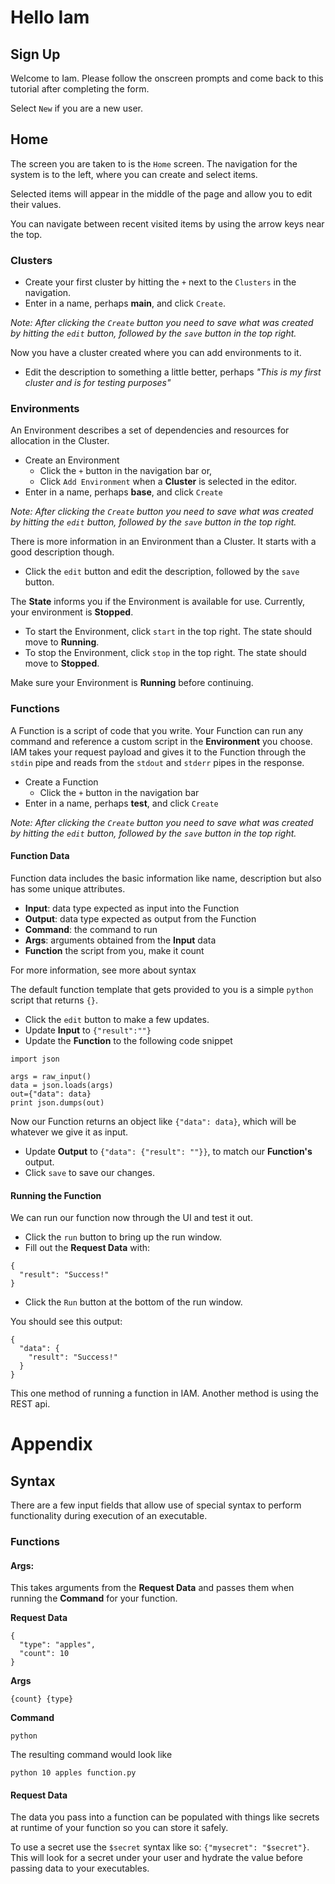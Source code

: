 # Hello Iam


## Sign Up

Welcome to Iam. Please follow the onscreen prompts and come back to this tutorial after completing the form.

Select `New` if you are a new user.

## Home
The screen you are taken to is the `Home` screen. The navigation for the system is to the left, where you can create and select items. 

Selected items will appear in the middle of the page and allow you to edit their values.

You can navigate between recent visited items by using the arrow keys near the top.

### Clusters

- Create your first cluster by hitting the `+` next to the `Clusters` in the navigation. 
- Enter in a name, perhaps __main__, and click `Create`.


*Note: After clicking the `Create` button you need to save what was created by hitting the `edit` button, followed by the `save` button in the 
top right.*

Now you have a cluster created where you can add environments to it.

- Edit the description to something a little better, perhaps *"This is my first cluster and is for testing purposes"*


### Environments
An Environment describes a set of dependencies and resources for allocation in the Cluster.

- Create an Environment
  - Click the `+` button in the navigation bar or,
  - Click `Add Environment` when a __Cluster__ is selected in the editor.  
- Enter in a name, perhaps __base__, and click `Create`

*Note: After clicking the `Create` button you need to save what was created by hitting the `edit` button, followed by the `save` button in the 
top right.*

There is more information in an Environment than a Cluster. It starts with a good description though. 

- Click the `edit` button and edit the description, followed by the `save` button.

The __State__ informs you if the Environment is available for use. Currently, your environment is __Stopped__.

- To start the Environment, click `start` in the top right. The state should move to __Running__. 
- To stop the Environment, click `stop` in the top right. The state should move to __Stopped__.

Make sure your Environment is __Running__ before continuing.

### Functions
A Function is a script of code that you write. Your Function can run any command and reference a custom script in the **Environment** you choose. IAM takes your request payload and gives it to the Function through the `stdin` pipe and reads from the `stdout` and `stderr` pipes in the response.

- Create a Function
  - Click the `+` button in the navigation bar
- Enter in a name, perhaps __test__, and click `Create`

*Note: After clicking the `Create` button you need to save what was created by hitting the `edit` button, followed by the `save` button in the 
top right.*

#### Function Data
Function data includes the basic information like name, description but also has some unique attributes.

- **Input**: data type expected as input into the Function
- **Output**: data type expected as output from the Function
- **Command**: the command to run
- **Args**: arguments obtained from the **Input** data
- **Function** the script from you, make it count

For more information, see more about syntax

The default function template that gets provided to you is a simple `python` script that returns `{}`.

- Click the `edit` button to make a few updates. 
- Update **Input** to `{"result":""}`
- Update the **Function** to the following code snippet
```
import json

args = raw_input()
data = json.loads(args)
out={"data": data}
print json.dumps(out)
```
Now our Function returns an object like `{"data": data}`, which will be whatever we give it as input.

- Update **Output** to `{"data": {"result": ""}}`, to match our **Function's** output.
- Click `save` to save our changes.

#### Running the Function
We can run our function now through the UI and test it out.

- Click the `run` button to bring up the run window.
- Fill out the **Request Data** with:
```
{
  "result": "Success!"
}
```
- Click the `Run` button at the bottom of the run window.

You should see this output:
```
{
  "data": {
    "result": "Success!"
  }
}
```

This one method of running a function in IAM. Another method is using the REST api. 


# Appendix

## Syntax
There are a few input fields that allow use of special syntax to perform functionality during execution of an executable.

### Functions
#### Args: 
This takes arguments from the **Request Data** and passes them when running the **Command** for your function.

**Request Data**
```
{
  "type": "apples",
  "count": 10
}
```

**Args**
```
{count} {type}
```

**Command**
```
python
```

The resulting command would look like
```
python 10 apples function.py
```

#### Request Data
The data you pass into a function can be populated with things like secrets at runtime of your function so you can store it safely.

To use a secret use the `$secret` syntax like so: `{"mysecret": "$secret"}`. This will look for a secret under your user and hydrate the value before passing data to your executables.
